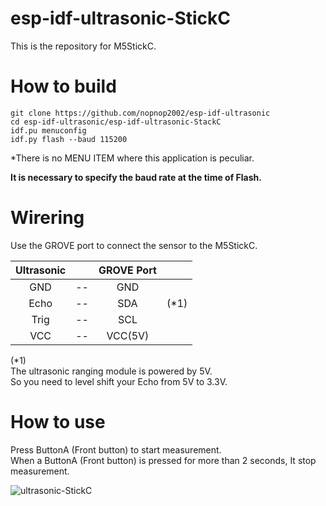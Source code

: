 # esp-idf-ultrasonic-StickC
This is the repository for M5StickC.   

# How to build

```
git clone https://github.com/nopnop2002/esp-idf-ultrasonic
cd esp-idf-ultrasonic/esp-idf-ultrasonic-StackC
idf.pu menuconfig
idf.py flash --baud 115200
```

\*There is no MENU ITEM where this application is peculiar.   

__It is necessary to specify the baud rate at the time of Flash.__   

# Wirering
Use the GROVE port to connect the sensor to the M5StickC.

|Ultrasonic||GROVE Port||
|:-:|:-:|:-:|:-:|
|GND|--|GND||
|Echo|--|SDA|(*1)|
|Trig|--|SCL||
|VCC|--|VCC(5V)||

(*1)   
The ultrasonic ranging module is powered by 5V.   
So you need to level shift your Echo from 5V to 3.3V.   


# How to use

Press ButtonA (Front button) to start measurement.   
When a ButtonA (Front button) is pressed for more than 2 seconds, It stop measurement.

![ultrasonic-StickC](https://user-images.githubusercontent.com/6020549/61570526-24daa200-aac8-11e9-9c7f-8e296359d791.JPG)

